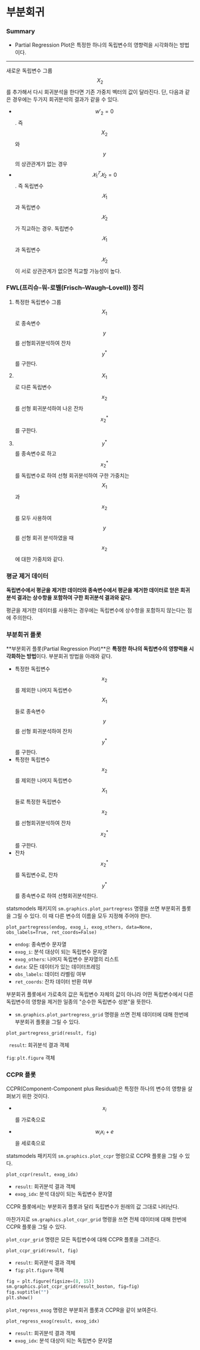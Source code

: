 <script> MathJax.Hub.Queue(["Typeset",MathJax.Hub]); </script>

# 부분회귀

### Summary
- Partial Regression Plot은 특정한 하나의 독립변수의 영향력을 시각화하는 방법이다.
__________________

새로운 독립변수 그룹 $$X_2$$ 를 추가해서 다시 회귀분석을 한다면 기존 가중치 벡터의 값이 달라진다.
단, 다음과 같은 경우에는 두가지 회귀분석의 결과가 같을 수 있다.
- $$w'_2=0$$ . 즉 $$X_2$$ 와 $$y$$ 의 상관관계가 없는 경우
- $$𝑋^𝑇_1𝑋_2=0$$. 즉 독립변수 $$𝑋_1$$과 독립변수 $$𝑋_2$$가 직교하는 경우. 독립변수 $$𝑋_1$$과 독립변수 $$𝑋_2$$이 서로 상관관계가 없으면 직교할 가능성이 높다.

### FWL(프리슈-워-로벨(Frisch–Waugh–Lovell)) 정리

1) 특정한 독립변수 그룹 $$X_1$$ 로 종속변수 $$y$$ 를 선형회귀분석하여 잔차 $$y^*$$ 를 구한다.

2) $$X_1$$ 로 다른 독립변수 $$x_2$$ 를 선형 회귀분석하여 나온 잔차 $$x_2^*$$ 를 구한다.

3) $$y^*$$ 를 종속변수로 하고 $$x_2^*$$ 를 독립변수로 하여 선형 회귀분석하여 구한 가중치는 $$X_1$$ 과 $$x_2$$ 를 모두 사용하여 $$y$$ 를 선형 회귀 분석하였을 때 $$x_2$$ 에 대한 가중치와 같다. 

### 평균 제거 데이터

**독립변수에서 평균을 제거한 데이터와 종속변수에서 평균을 제거한 데이터로 얻은 회귀분석 결과는 상수항을 포함하여 구한 회귀분석 결과와 같다.**

평균을 제거한 데이터를 사용하는 경우에는 독립변수에 상수항을 포함하지 않는다는 점에 주의한다.

### 부분회귀 플롯

**부분회귀 플롯(Partial Regression Plot)**은 **특정한 하나의 독립변수의 영향력을 시각화하는 방법**이다. 부분회귀 방법을 아래와 같다. 

- 특정한 독립변수 $$x_2$$ 를 제외한 나머지 독립변수 $$X_1$$ 들로 종속변수 $$y$$ 를 선형 회귀분석하여 잔차 $$y^*$$ 를 구한다.
- 특정한 독립변수 $$x_2$$ 를 제외한 나머지 독립변수 $$X_1$$ 들로 특정한 독립변수 $$x_2$$ 를 선형회귀분석하여 잔차 $$x_2^*$$ 를 구한다. 
- 잔차 $$ x_2^* $$ 를 독립변수로, 잔차 $$y^*$$ 를 종속변수로 하여 선형회귀분석한다. 

statsmodels 패키지의 `sm.graphics.plot_partregress` 명령을 쓰면 부분회귀 플롯을 그릴 수 있다. 이 때 다른 변수의 이름을 모두 지정해 주어야 한다.

  ```
  plot_partregress(endog, exog_i, exog_others, data=None, obs_labels=True, ret_coords=False)
  ```

  - `endog`: 종속변수 문자열
  - `exog_i`: 분석 대상이 되는 독립변수 문자열
  - `exog_others`: 나머지 독립변수 문자열의 리스트
  - `data`: 모든 데이터가 있는 데이터프레임
  - `obs_labels`: 데이터 라벨링 여부
  - `ret_coords`: 잔차 데이터 반환 여부

부분회귀 플롯에서 가로축의 값은 독립변수 자체의 값이 아니라 어떤 독립변수에서 다른 독립변수의 영향을 제거한 일종의 "순수한 독립변수 성분"을 뜻한다.

- `sm.graphics.plot_partregress_grid` 명령을 쓰면 전체 데이터에 대해 한번에 부분회귀 플롯을 그릴 수 있다.

```
plot_partregress_grid(result, fig)
```

` result`: 회귀분석 결과 객체

`fig`: `plt.figure` 객체

### CCPR 플롯

CCPR(Component-Component plus Residual)은 특정한 하나의 변수의 영향을 살펴보기 위한 것이다.

  - $$x_i$$를 가로축으로

  - $$w_ix_i+e$$을 세로축으로

statsmodels 패키지의 `sm.graphics.plot_ccpr` 명령으로 CCPR 플롯을 그릴 수 있다.

  ```
  plot_ccpr(result, exog_idx)
  ```

  - `result`: 회귀분석 결과 객체
  - `exog_idx`: 분석 대상이 되는 독립변수 문자열

CCPR 플롯에서는 부분회귀 플롯과 달리 독립변수가 원래의 값 그대로 나타난다.

마찬가지로 `sm.graphics.plot_ccpr_grid` 명령을 쓰면 전체 데이터에 대해 한번에 CCPR 플롯을 그릴 수 있다.

  `plot_ccpr_grid` 명령은 모든 독립변수에 대해 CCPR 플롯을 그려준다.

  ```
  plot_ccpr_grid(result, fig)
  ```

  - `result`: 회귀분석 결과 객체
  - `fig`: `plt.figure` 객체

~~~python
fig = plt.figure(figsize=(8, 15))
sm.graphics.plot_ccpr_grid(result_boston, fig=fig)
fig.suptitle("")
plt.show()
~~~

`plot_regress_exog` 명령은 부분회귀 플롯과 CCPR을 같이 보여준다.

  ```
  plot_regress_exog(result, exog_idx)
  ```

  - `result`: 회귀분석 결과 객체
  - `exog_idx`: 분석 대상이 되는 독립변수 문자열


